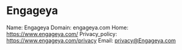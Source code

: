 
# Engageya

Name: Engageya
Domain: engageya.com
Home: https://www.engageya.com/
Privacy_policy: https://www.engageya.com/privacy
Email: privacy@Engageya.com
